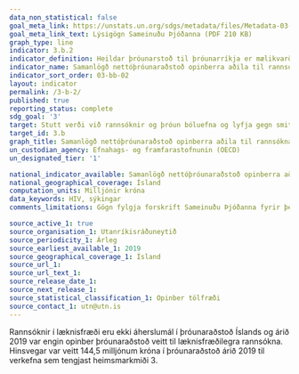 ```yaml
---
data_non_statistical: false
goal_meta_link: https://unstats.un.org/sdgs/metadata/files/Metadata-03-0B-02.pdf
goal_meta_link_text: Lýsigögn Sameinuðu Þjóðanna (PDF 210 KB)
graph_type: line
indicator: 3.b.2
indicator_definition: Heildar þróunarstoð til þróunarríkja er mælikvarði á viðleitni þróaðra ríkja að styðja við heilbrigðisrannsóknir og heilbrigðisþjónustu í þróunarríkjum.
indicator_name: Samanlögð nettóþróunaraðstoð opinberra aðila til rannsókna í læknisfræði og helstu heilbrigðisgreina.
indicator_sort_order: 03-bb-02
layout: indicator
permalink: /3-b-2/
published: true
reporting_status: complete
sdg_goal: '3'
target: Stutt verði við rannsóknir og þróun bóluefna og lyfja gegn smitsjúkdómum og öðrum sjúkdómum sem herja einkum á fólk í þróunarlöndum, aðgengi verði veitt að nauðsynlegum lyfjum og bóluefnum á viðráðanlegu verði samkvæmt Dohayfirlýsingunni um TRIPS-samninginn og lýðheilsu sem staðfestir rétt þróunarlanda til þess að nýta sér til fulls ákvæði samningsins um hugverkarétt í viðskiptum í því skyni að vernda lýðheilsu og einkum og sér í lagi aðgengi allra að lyfjum.
target_id: 3.b
graph_title: Samanlögð nettóþróunaraðstoð opinberra aðila til rannsókna í læknisfræði og helstu heilbrigðisgreina.
un_custodian_agency: Efnahags- og framfarastofnunin (OECD)
un_designated_tier: '1'

national_indicator_available: Samanlögð nettóþróunaraðstoð opinberra aðila til rannsókna í læknisfræði og helstu heilbrigðisgreina.
national_geographical_coverage: Ísland
computation_units: Milljónir króna
data_keywords: HIV, sýkingar
comments_limitations: Gögn fylgja forskrift Sameinuðu Þjóðanna fyrir þennan mælikvarða. Þessi mælikvarði var fundinn í samstarfi við sérfræðinga á þessu sviði. 

source_active_1: true
source_organisation_1: Utanríkisráðuneytið
source_periodicity_1: Árleg
source_earliest_available_1: 2019
source_geographical_coverage_1: Ísland
source_url_1: 
source_url_text_1:
source_release_date_1:
source_next_release_1:
source_statistical_classification_1: Opinber tölfræði
source_contact_1: utn@utn.is
---
```


Rannsóknir í læknisfræði eru ekki áherslumál í þróunaraðstoð Íslands og árið 2019 var engin opinber þróunaraðstoð veitt til læknisfræðilegra rannsókna. Hinsvegar var veitt 144,5 milljónum króna í þróunaraðstoð árið 2019 til verkefna sem tengjast heimsmarkmiði 3.
